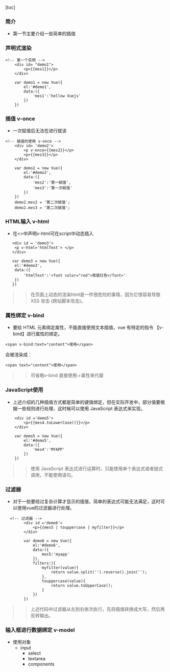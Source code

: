 [toc]
### 简介
- 第一节主要介绍一些简单的插值
### 声明式渲染
```
<!-- 第一个实例 -->
	<div id= "demo1">
		<p>{{mes1}}</p>
	</div>
	
	var demo1 = new Vue({
		el:'#demo1',
		data:({
			'mes1':'hellow Vuejs'
		})
	})
```
### 插值 v-once
- 一次赋值后无法在进行就该
```
<!-- 插值的使用 v-once -->
	<div id= 'demo2'>
		<p v-once>{{mes2}}</p>
		<p>{{mes3}}</p>
	</div>

	var demo2 = new Vue({
		el:'#demo2',
		data:({
			'mes2':'第一赋值',
			'mes3':'第一次赋值'
		})
	})
	demo2.mes2 = '第二次赋值';
	demo2.mes3 = '第二次赋值';
```
### HTML输入 v-html
- 在<>中声明v-html可在script中动态插入
```
   <div id = 'demo3'>
   	<p v-html='htmlText'> </p>
   </div>
   
   var demo3 = new Vue({
   	el:'#demo3',
   	data:({
   		'htmlText':'<font color="red">我是红色</font>'
   	})
   })
```
>> 在页面上动态的渲染html是一件很危险的事情，因为它很容易导致 XSS 攻击 (跨站脚本攻击)。

### 属性绑定 v-bind
- 要给 HTML 元素绑定属性，不能直接使用文本插值，vue 有特定的指令 【v-bind】进行属性的绑定。
```
<span v-bind:text="content">使用</span>
```
会被渲染成：
```
<span text="content">使用</span>
```
>>可省略v-bind 直接使用:+属性来代替

### JavaScript使用
- 上述介绍的几种插值方式都是简单的键值绑定，但在实际开发中，部分值要根据一些规则进行处理，这时候可以使用 JavaScript 表达式来实现。
```
	<div id ='demo5'>
		<p>{{mes4.toLowerCase()}}</p>			
	</div>
		
	var demo5 = new Vue({
		el:'#demo5',
		data:({
			'mes4':'MYAPP'
		})
	})
```
>> 使用 JavaScript 表达式进行运算时，只能使用单个表达式或者链式调用，不能使用语句。
### 过滤器
-  对于一些要经过复杂计算才显示的插值，简单的表达式可能无法满足，这时可以使用vue的过滤器进行处理。
```
  <!-- 过滤器 -->
		<div id ='demo6'>
			<p>{{mes5 | touppercase | myfilter}}</p>
		</div>

		var demo6 = new Vue({
			el:'#demo6',
			data:({
				mes5:'myapp'
			}),
			filters:({
				myfilter(value){
					return value.split('').reverse().join('');
				},
				touppercase(value){
					return value.toUpperCase();
				}
			})
		})
```
>> 上述代码中过滤器从左到右依次执行，先将插值转换成大写，然后再反转输出。
### 输入框进行数据绑定 v-model
- 使用对象
  - input 
	- select
	- textarea
	- components
```

```
